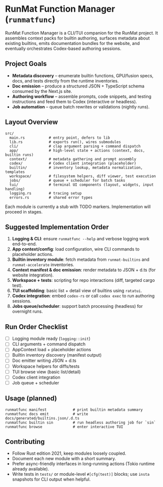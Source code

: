 # RunMat Function Manager (`runmatfunc`)

RunMat Function Manager is a CLI/TUI companion for the RunMat project. It assembles context packs
for builtin authoring, surfaces metadata about existing builtins, emits documentation bundles for
the website, and eventually orchestrates Codex-based authoring sessions.

## Project Goals

- **Metadata discovery** – enumerate builtin functions, GPU/fusion specs, docs, and tests directly
  from the runtime inventories.
- **Doc emission** – produce a structured JSON + TypeScript schema consumed by the Next.js site.
- **Authoring workflow** – assemble prompts, code snippets, and testing instructions and feed them
  to Codex (interactive or headless).
- **Job automation** – queue batch rewrites or validations (nightly runs).

## Layout Overview

```
src/
  main.rs           # entry point, defers to lib
  lib.rs            # exports run(), wires submodules
  cli/              # clap argument parsing + command dispatch
  app/              # high-level state + actions (context, docs, builtin runs)
  context/          # metadata gathering and prompt assembly
  codex/            # Codex client integration (placeholder)
  builtin/          # inventory lookup, metadata normalization, templates
  workspace/        # filesystem helpers, diff viewer, test execution
  jobs/             # queue + scheduler for batch tasks
  tui/              # terminal UI components (layout, widgets, input handling)
  logging.rs        # tracing setup
  errors.rs         # shared error types
```

Each module is currently a stub with TODO markers. Implementation will proceed in stages.

## Suggested Implementation Order

1. **Logging & CLI**: ensure `runmatfunc --help` and verbose logging work end-to-end.
2. **App context/config**: load configuration, wire CLI commands to placeholder actions.
3. **Builtin inventory module**: fetch metadata from `runmat-builtins` and `runmat-accelerate` inventories.
4. **Context manifest & doc emission**: render metadata to JSON + d.ts (for website integration).
5. **Workspace + tests**: scripting for repo interactions (diff, targeted cargo test).
6. **TUI scaffolding**: basic list + detail view of builtins using `ratatui`.
7. **Codex integration**: embed `codex-rs` or call `codex exec` to run authoring sessions.
8. **Jobs queue/scheduler**: support batch processing (headless) for overnight runs.

## Run Order Checklist

- [ ] Logging module ready (`logging::init`)
- [ ] CLI arguments + command dispatch
- [ ] AppContext load + placeholder actions
- [ ] Builtin inventory discovery (manifest output)
- [ ] Doc emitter writing JSON + d.ts
- [ ] Workspace helpers for diffs/tests
- [ ] TUI browse view (basic list/detail)
- [ ] Codex client integration
- [ ] Job queue + scheduler

## Usage (planned)

```
runmatfunc manifest            # print builtin metadata summary
runmatfunc docs emit           # write docs/generated/builtins.json/.d.ts
runmatfunc builtin sin         # run headless authoring job for `sin`
runmatfunc browse              # enter interactive TUI
```

## Contributing

- Follow Rust edition 2021, keep modules loosely coupled.
- Document each new module with a short summary.
- Prefer async-friendly interfaces in long-running actions (Tokio runtime already available).
- Write tests in `tests/` or module-level `#[cfg(test)]` blocks; use `insta` snapshots for CLI output when helpful.

